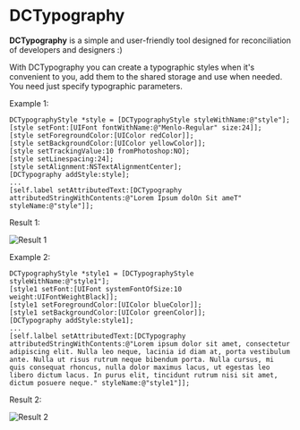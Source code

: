 # DCTypography

**DCTypography** is a simple and user-friendly tool designed for reconciliation of developers and designers :)

With DCTypography you can create a typographic styles when it's convenient to you, add them to the shared storage and use when needed. You need just specify typographic parameters.

Example 1:
```objc
DCTypographyStyle *style = [DCTypographyStyle styleWithName:@"style"];
[style setFont:[UIFont fontWithName:@"Menlo-Regular" size:24]];
[style setForegroundColor:[UIColor redColor]];
[style setBackgroundColor:[UIColor yellowColor]];
[style setTrackingValue:10 fromPhotoshop:NO];
[style setLinespacing:24];
[style setAlignment:NSTextAlignmentCenter];
[DCTypography addStyle:style];
...
[self.label setAttributedText:[DCTypography attributedStringWithContents:@"Lorem Ipsum dolOn Sit ameT" styleName:@"style"]];
```
Result 1:

![Result 1](http://take.ms/Ah3rE)

Example 2:
```objc
DCTypographyStyle *style1 = [DCTypographyStyle styleWithName:@"style1"];
[style1 setFont:[UIFont systemFontOfSize:10 weight:UIFontWeightBlack]];
[style1 setForegroundColor:[UIColor blueColor]];
[style1 setBackgroundColor:[UIColor greenColor]];
[DCTypography addStyle:style1];
...
[self.lalbel setAttributedText:[DCTypography attributedStringWithContents:@"Lorem ipsum dolor sit amet, consectetur adipiscing elit. Nulla leo neque, lacinia id diam at, porta vestibulum ante. Nulla ut risus rutrum neque bibendum porta. Nulla cursus, mi quis consequat rhoncus, nulla dolor maximus lacus, ut egestas leo libero dictum lacus. In purus elit, tincidunt rutrum nisi sit amet, dictum posuere neque." styleName:@"style1"]];
```
Result 2:

![Result 2](http://take.ms/VXADZ)
